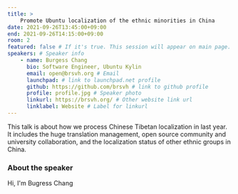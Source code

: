 ```yaml
---
title: >
    Promote Ubuntu localization of the ethnic minorities in China
date: 2021-09-26T13:45:00+09:00
end: 2021-09-26T14:15:00+09:00
room: 2
featured: false # If it's true. This session will appear on main page.
speakers: # Speaker info
    - name: Burgess Chang
      bio: Software Engineer, Ubuntu Kylin
      email: open@brsvh.org # Email
      launchpad: # link to launchpad.net profile
      github: https://github.com/brsvh # link to github profile
      profile: profile.jpg # Speaker photo
      linkurl: https://brsvh.org/ # Other website link url
      linklabel: Website # Label for linkurl
---
```

This talk is about how we process Chinese Tibetan localization in last year.  It includes the huge translation management, open source community and university collaboration, and the localization status of other ethnic groups in China.

### About the speaker
Hi, I'm Bugress Chang

